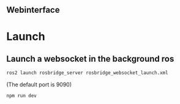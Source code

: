 ## Webinterface

# Launch

## Launch a websocket in the background ros

```bash
ros2 launch rosbridge_server rosbridge_websocket_launch.xml
```
(The default port is 9090)

```bash
npm run dev
```